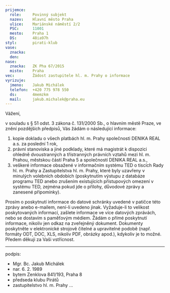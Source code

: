 ```yaml
---
prijemce: 
  role:     Povinný subjekt
  nazev:    Hlavní město Praha
  ulice:    Mariánské náměstí 2/2
  PSC:      11001
  mesto:    Praha 1
  DS:       48ia97h
styl:       pirati-klub
vase:
  znacka:   
  den:
nase:
  znacka:   ZK Pha 67/2015
  misto:    Praha
vec:        Žádost zastupitele hl. m. Prahy o informace
vyrizuje:   
  jmeno:    Jakub Michálek
  telefon:  +420 775 978 550
  ds:       4memzkm
  mail:     jakub.michalek@praha.eu
---
```


Vážení,

v souladu s § 51 odst. 3 zákona č. 131/2000 Sb., o hlavním městě Praze, ve znění pozdějších předpisů, Vás žádám o následující informace:

1. kopie dokladu o všech platbách hl. m. Prahy společnosti DENIKA REAL a.s. za poslední 1 rok,
2. právní stanoviska a jiné podklady, které má magistrát k dispozici ohledně 
   dvoustranných a třístranných právních vztahů mezi hl. m. Prahou, městskou částí Praha 5 a společností DENIKA REAL a.s.,
3. veškeré informace obsažené v informačním systému TED o tiscích Rady hl. m. 
   Prahy a Zastupitelstva hl. m. Prahy, které byly uzavřeny v minulých volebních obdobích (poskytnutím 
   výstupu z databáze programu TED anebo zrušením existujících přístupových omezení
   v systému TED, zejména pokud jde o přílohy, důvodové zprávy a zanesené připomínky).

Prosím o poskytnutí informace do datové schránky uvedené v patičce této zprávy
anebo e-mailem, není-li uvedeno jinak. Vyžaduje-li to velikost poskytovaných informací, zašlete informace ve více datových zprávách, nebo se dostavím s paměťovým médiem. Žádám o přímé poskytnutí informace, nikoliv jen odkaz na zveřejněný dokument. Dokumenty poskytněte v elektronické strojově čitelné a upravitelné podobě (např. formáty ODT, DOC, XLS, nikoliv PDF, obrázky apod.), kdykoliv je to možné. Předem děkuji za Vaši vstřícnost.

---
podpis: 
  - Mgr. Bc. Jakub Michálek
  - nar. 6. 2. 1989
  - bytem Zenklova 841/193, Praha 8
  - předseda klubu Pirátů
  - zastupitelstvo hl. m. Prahy
...
